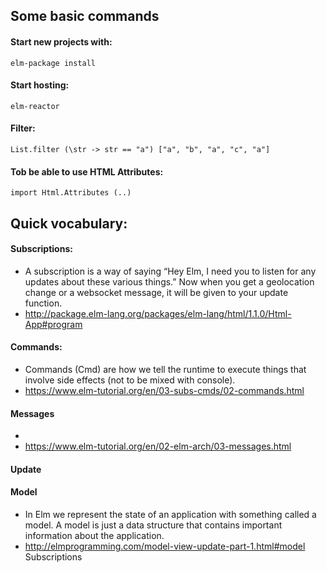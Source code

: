 ## Some basic commands

#### Start new projects with:
```
elm-package install
```

#### Start hosting:
```
elm-reactor
```

#### Filter:
```
List.filter (\str -> str == "a") ["a", "b", "a", "c", "a"]
```

#### Tob be able to use HTML Attributes:
```
import Html.Attributes (..)
```

## Quick vocabulary:

#### Subscriptions:
* A subscription is a way of saying “Hey Elm, I need you to listen for any updates about these various things.” Now when you get a geolocation change or a websocket message, it will be given to your update function.
* http://package.elm-lang.org/packages/elm-lang/html/1.1.0/Html-App#program

#### Commands:
* Commands (Cmd) are how we tell the runtime to execute things that involve side effects (not to be mixed with console).
* https://www.elm-tutorial.org/en/03-subs-cmds/02-commands.html

#### Messages
* 
* https://www.elm-tutorial.org/en/02-elm-arch/03-messages.html

#### Update
#### Model
* In Elm we represent the state of an application with something called a model. A model is just a data structure that contains important information about the application.
* http://elmprogramming.com/model-view-update-part-1.html#model
Subscriptions
